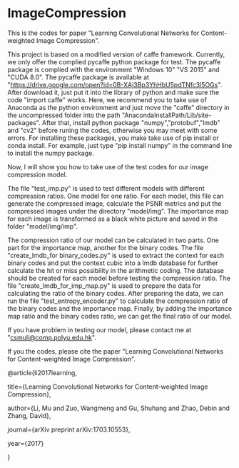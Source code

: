 # ImageCompression
This is the codes for paper "Learning Convolutional Networks for Content-weighted Image Compression".

This project is based on a modified version of caffe framework. Currently, we only offer the complied pycaffe python package for test. The pycaffe package is complied with the environment "Windows 10" "VS 2015" and "CUDA 8.0". The pycaffe package is available at "https://drive.google.com/open?id=0B-XAj3Bp3YhHbU5pdTNfc3l5OGs". After download it, just put it into the library of python and make sure the code "import caffe" works. Here, we recommend you to take use of Anaconda as the python environment and just move the "caffe" directory in the uncompressed folder into the path "AnacondaInstallPath/Lib/site-packages". After that, install python package "numpy","protobuf","lmdb" and "cv2" before runing the codes, otherwise you may meet with some errors. For installing these packages, you make take use of pip install or conda install. For example, just type "pip install numpy" in the command line to install the numpy package. 

Now, I will show you how to take use of the test codes for our image compression model. 

The file "test_imp.py" is used to test different models with different compression ratios. One model for one ratio. For each model, this file can generate the compressed image, calculate the PSNR metrics and put the compressed images under the directory "model/img". The importance map for each image is transformed as a black white picture and saved in the folder "model/img/imp".

The compression ratio of our model can be calculated in two parts. One part for the importance map, another for the binary codes. The file "create_lmdb_for binary_codes.py" is used to extract the context for each binary codes and put the context cubic into a lmdb database for further calculate the hit or miss possibility in the arithmetic coding. The database should be created for each model before testing the compression ratio.  The file "create_lmdb_for_imp_map.py" is used to prepare the data for calculating the ratio of the binary codes. After preparing the data, we can run the file "test_entropy_encoder.py" to calculate the compression ratio of the binary codes and the importance map. Finally, by adding the importance map ratio and the binary codes ratio, we can get the final ratio of our model.

If you have problem in testing our model, please contact me at "csmuli@comp.polyu.edu.hk".

If you the codes, please cite the paper "Learning Convolutional Networks for Content-weighted Image Compression".

@article{li2017learning,

  title={Learning Convolutional Networks for Content-weighted Image Compression},
  
  author={Li, Mu and Zuo, Wangmeng and Gu, Shuhang and Zhao, Debin and Zhang, David},
  
  journal={arXiv preprint arXiv:1703.10553},
  
  year={2017}
  
}
